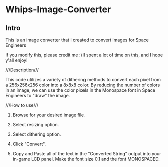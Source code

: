 # Whips-Image-Converter
## Intro
This is an image converter that I created to convert images for Space Engineers

If you modify this, please credit me :) I spent a lot of time on this, and I hope y'all enjoy!

///Description///

This code utilizes a variety of dithering methods to convert each pixel from  a 256x256x256 color into a 8x8x8 color.
By reducing the number of colors in an image, we can use the color pixels in the Monospace font in Space Engineers
to "draw" the image.

///How to use///

1) Browse for your desired image file.

2) Select resizing option.

3) Select dithering option.

4) Click "Convert".

5) Copy and Paste all of the text in the "Converted String" output into your in-game LCD panel. Make the font size 0.1 and the 
   font MONOSPACED.
